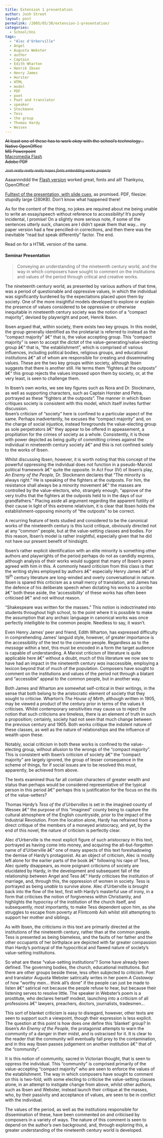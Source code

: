 ```yaml
---
title: Extension 1 presentation
author: Josh Street
layout: post
permalink: /2005/05/30/extension-1-presentation/
categories:
  - School/Uni
tags:
  - "Alec d'Urberville"
  - Angel
  - Augusta Webster
  - author
  - Captain
  - Edith Wharton
  - Henrik Ibsen
  - Henry James
  - Horster
  - HTML
  - model
  - PDF
  - poet
  - Poet and translator
  - speaker
  - Stockmann
  - Tess
  - the group
  - Thomas Hardy
  - Wessex
---
```

<del>At least one of these has to work <em>okay</em> with the school&#8217;s technology&#8230;<br /> Native OpenOffice<br /> MS Powerpoint</del>  
[Macromedia Flash][1]  
<del>Adobe PDF</del>

<del><small>*Josh really really really hopes fonts embedding works properly*</small></del>

Aaaannnddd the [Flash version][1] worked great, fonts and all! Thankyou, OpenOffice!

[Fulltext of the presentation, with slide cues][2], as promised. PDF, filesize: stupidly large (280KB). Don&#8217;t know what happened there!

As for the content of the thing, no jokes are required about me being unable to write an essay/speech without reference to accessibility! It&#8217;s purely incidental, I promise! On a slightly more serious note, if some of the sentences utterly suck, chances are I didn&#8217;t speak them that way&#8230; my paper version had a few pencilled-in corrections, and then there was the inevitable &#8220;read but speak differently&#8221; factor. The end.

Read on for a HTML version of the same.<!--more-->

#### Seminar Presentation

> Conveying an understanding of the nineteenth century world, and the way in which composers have sought to comment on the institutions and values of the period through critical and creative works.

The nineteenth century world, as presented by various authors of that time, was a period of questionable and oppressive values, in which the individual was significantly burdened by the expectations placed upon them by society. One of the more insightful models developed to explore or explain the presence of values considered to be oppressive or otherwise inequitable in nineteenth century society was the notion of a &#8220;compact majority&#8221;, devised by playwright and poet, Henrik Ibsen.

Ibsen argued that, within society, there exists two key groups. In this model, the group generally identified as the proletariat is referred to instead as the &#8220;compact majority&#8221; â€“ that is, the value accepting group. This &#8220;compact majority&#8221; is seen to accept the *dictat* of the value-generating/value-electing group â€“ that is, &#8220;the establishment&#8221;, which is comprised of various influences, including political bodies, religious groups, and educational institutions â€“ all of whom are responsible for creating and disseminating values. These are the two key groups within society, although Ibsen suggests that there is another still. He terms them &#8220;fighters at the outposts&#8221; â€“ this group rejects the values imposed upon them by society, or, at the very least, is seen to challenge them.

In Ibsen&#8217;s own works, we see key figures such as Nora and Dr. Stockmann, as well as supporting characters, such as Captain Horster and Petra, portrayed as these &#8220;fighters at the outposts&#8221;. The manner in which Ibsen critiques society is consistent with this model, which itself invites further discussion.  
Ibsen&#8217;s criticism of &#8220;society&#8221; here is confined to a particular aspect of the same. Perhaps inadvertently, he excuses the &#8220;compact majority&#8221; and, on the charge of social injustice, instead foregrounds the value-electing group as sole perpetrators â€“ they appear to be offered in appeasement, a propitiation for the crimes of society as a whole. Consistently, it is those with power depicted as being guilty of committing crimes against the individual in nineteenth century society â€“ and this is not confined solely to the works of Ibsen.

Whilst discussing Ibsen, however, it is worth noting that this concept of the powerful oppressing the individual does not function in a pseudo-Marxist political framework â€“ quite the opposite. In Act Four (IV) of Ibsen&#8217;s play, *An Enemy of the People*, Dr. Stockmann declares that &#8220;The minority is always right.&#8221; He is speaking of the fighters at the outposts. For him, the resistance shall always be a minority movement â€“ the masses are controlled by the value-electors, who, strangely enough, &#8220;approve of the very truths that the fighters at the outposts held to in the days of our grandfathers.&#8221; Placing aside all argument regarding the apparent futility of their cause in light of this extreme relativism, it is clear that Ibsen holds the establishment-opposing minority of &#8220;the outposts&#8221; to be correct.

A recurring feature of texts studied and considered to be the canonical works of the nineteenth century is this lucid critique, obviously directed not at any &#8220;common&#8221; people, but at the value-setting classes and bodies. For this reason, Ibsen&#8217;s model is rather insightful, especially given that he did not have our present benefit of hindsight.

Ibsen&#8217;s rather explicit identification with an elite minority is something other authors and playwrights of the period perhaps do not as candidly express, although analysis of their works would suggest that many of Ibsen&#8217;s peers agreed with him in this. A commonly heard criticism from this class is that the writing styles employed by authors â€“ especially Henry James â€“ of 19<sup>th</sup> century literature are long-winded and overly conversational in nature. Ibsen is spared this criticism as a small mercy of translation, and James has the defence of his deliberate speech when dictating his works to a scribe â€“ both these aside, the &#8216;accessibility&#8217; of these works has often been criticised â€“ and not without reason.

&#8220;Shakespeare was written for the masses.&#8221; This notion is indoctrinated into students throughout high school, to the point where it is possible to make the assumption that any archaic language in canonical works was once perfectly intelligible to the common people. Needless to say, it wasn&#8217;t.

Even Henry James&#8217; peer and friend, Edith Wharton, has expressed difficulty in comprehending James&#8217; languid style, however, of greater importance is the accessibility of the text to the common people. Regardless as to the *message* within a text, this must be encoded in a form the target audience is capable of understanding. A Marxist criticism of literature is quite applicable here â€“ without a doubt, much of this literature we now see to have had an impact in the nineteenth century *was* inaccessible, employing a lexicon beyond that of much of the population. Composers have sought to comment on the institutions and values of the period not through a blatant and &#8220;accessible&#8221; appeal to the common people, but in another way.

Both James and Wharton are somewhat self-critical in their writings, in the sense that both belong to the aristocratic element of society that they sought to criticise. Wharton&#8217;s *The House of Mirth*, although written in 1905, may be viewed a product of the century prior in terms of the values it criticises. Whilst contemporary sensitivities may cause us to reject the notion that such criticisms are timeless, there is an element of truth in such a proposition; certainly, society had not seen that much change between the previous century and 1905. Both works critique the indolent nature of these classes, as well as the nature of relationships and the influence of wealth upon these.

Notably, social criticism in both these works is confined to the value-electing group, without allusion to the wrongs of the &#8220;compact majority&#8221;. This is consistent with Ibsen&#8217;s criticism of society â€“ the &#8220;compact majority&#8221; are largely ignored, the group of lesser consequence in the scheme of things, for if social issues are to be resolved this must, apparently, be achieved from above.

The texts examined thus far all contain characters of greater wealth and status than perhaps would be considered representative of the typical person in this period â€“ perhaps this is justification for the focus on the ills of the value-setters?

Thomas Hardy&#8217;s *Tess of the d&#8217;Urbervilles* is set in the imagined county of Wessex â€“ the purpose of this &#8220;imagined&#8221; county being to capture the cultural atmosphere of the English countryside, prior to the impact of the Industrial Revolution. From the location alone, Hardy has refrained from a direct critique of the members of a moneyed aristocracy, and yet, by the end of this novel, the nature of criticism is perfectly clear.

Alec d&#8217;Urberville is the most explicit figure of such aristocracy in this text, portrayed as having come into money, and acquiring the all-but-forgotten name of d&#8217;Urberville â€“ one of many aspects of this text foreshadowing the demise of Hardy&#8217;s protagonist. As an object of criticism, Alec is mostly left alone for the earlier parts of the book â€“ following his rape of Tess, Alec quietly disappears, as more poignant criticisms of society are elucidated by Hardy, in the development and subsequent fall of the relationship between Angel and Tess â€“ Hardy criticises the institution of marriage, and, through this, the oppression of women in society. Tess is portrayed as being *unable* to survive alone. Alec d&#8217;Urberville is brought back into the flow of the text, first with Hardy&#8217;s masterful use of irony, in a form that criticises the notion of forgiveness within Christianity, and highlights the hypocrisy of the institution of the church itself, and subsequently, most importantly, to make Tess dependent upon him, as she struggles to escape from poverty at Flintcomb Ash whilst still attempting to support her mother and siblings.

As with Ibsen, the criticisms in this text are primarily directed at the institutions of the nineteenth century, rather than at the common people. Tess is presented as being blameless, and the faults of her father and the other occupants of her birthplace are depicted with far greater compassion than Hardy&#8217;s portrayal of the hypocritical and flawed nature of society&#8217;s value-setting institutions.

So what are these &#8220;value-setting institutions&#8221;? Some have already been defined. The governing bodies, the church, educational institutions. But there are other groups beside these, less often subjected to criticism. Poet and translator Augusta Webster satirically writes in her poem *A Castaway* of how &#8220;worthy men&#8230; think all&#8217;s done&#8221; if the people can just be made to listen â€“ satirical not because the people refuse to hear, but because their listening serves to resolve little. The speaker in Webster&#8217;s poem is a prostitute, who declares herself modest, launching into a criticism of all professions â€“ lawyers, preachers, doctors, journalists, tradesmen&#8230;

This sort of blanket criticism is easy to disregard, however, other texts are seen to support such a viewpoint, though their expression is less explicit. The question at this point is how does one define this &#8216;blanket&#8217; group? In Ibsen&#8217;s *An Enemy of the People*, the protagonist attempts to warn the community of a danger in their midst, and is ostracised for it. It is clear to the reader that the community will eventually fall prey to the contamination, and in this way Ibsen passes judgement on another institution â€“ that of the &#8220;community&#8221;.

It is this notion of community, sacred in Victorian thought, that is seen to oppress the individual. This &#8220;community&#8221; is comprised primarily of the value-accepting &#8220;compact majority&#8221; who are seen to enforce the values of the establishment. The way in which composers have sought to comment on this is two-fold, with some electing to criticise the value-setting classes alone, in an attempt to instigate change from above, whilst other authors, such as Ibsen and Webster, instead launch their critique at the masses, who, by their passivity and acceptance of values, are seen to be in conflict with the individual.

The values of the period, as well as the institutions responsible for dissemination of these, have been commented on and criticised by composers in a variety of ways. The nature of this comment is seen to depend on the author&#8217;s own background, and, through exploring this, a greater understanding of the nineteenth century world is developed.

 [1]: /blog/wp-content/2005/05/extpres/slides.swf
 [2]: /blog/wp-content/2005/05/extpres/ass2preswslide.pdf